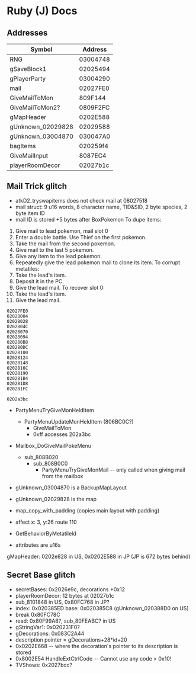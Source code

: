 # Ruby (J) Docs

## Addresses
| Symbol | Address |
| ------ | ------- |
| RNG | 03004748 |
| gSaveBlock1 | 02025494 |
| gPlayerParty | 03004290 |
| mail | 02027FE0 |
| GiveMailToMon | 809F144 |
| GiveMailToMon2? | 0809F2FC |
| gMapHeader | 0202E588 |
| gUnknown_02029828 | 02029588 |
| gUnknown_03004870 | 030047A0
| bagItems | 020259f4 |
| GiveMailInput | 8087EC4 |
| playerRoomDecor | 02027b1c |


## Mail Trick glitch
- atkD2_tryswapitems does not check mail at 08027518
- mail struct: 9 u16 words, 8 character name, TID&SID, 2 byte species, 2 byte item ID
- mail ID is stored +5 bytes after BoxPokemon
To dupe items:
1. Give mail to lead pokemon, mail slot 0
2. Enter a double battle. Use Thief on the first pokemon.
3. Take the mail from the second pokemon.
4. Give mail to the last 5 pokemon.
5. Give any item to the lead pokemon.
6. Repeatedly give the lead pokemon mail to clone its item.
To corrupt metatiles:
1. Take the lead's item.
2. Deposit it in the PC.
3. Give the lead mail.
To recover slot 0:
1. Take the lead's item.
2. Give the lead mail.
```
02027FE0
02028004
02028028
0202804C
02028070
02028094
020280B8
020280DC
02028100
02028124
02028148
0202816C
02028190
020281B4
020281D8
020281FC

0202a3bc
```
- PartyMenuTryGiveMonHeldItem
  - PartyMenuUpdateMonHeldItem (806BC0C?)
    - GiveMailToMon
    - 0xff accesses 202a3bc

- Mailbox_DoGiveMailPokeMenu
  - sub_808B020
    - sub_808B0C0
      - PartyMenuTryGiveMonMail -- only called when giving mail from the mailbox

- gUnknown_03004870 is a BackupMapLayout
- gUnknown_02029828 is the map
- map_copy_with_padding (copies main layout with padding)
- affect x: 3, y:26 route 110
- GetBehaviorByMetatileId
- attributes are u16s



gMapHeader: 0202e828 in US, 0x0202E588 in JP (JP is 672 bytes behind)


## Secret Base glitch
- secretBases: 0x2026e9c, decorations +0x12
- playerRoomDecor: 12 bytes at 02027b1c
- sub_8101848 in US, 0x80FC768 in JP?
- index: 0x020385ED base: 0x020385C8 (gUnknown_020388D0 on US)
- break 0x80FC78C
- read: 0x80F99A8?, sub_80FEABC? in US
- gStringVar1: 0x020231F0?
- gDecorations: 0x083C2A44
- description pointer = gDecorations+28*id+20
- 0x0202E668 -- where the decoration's pointer to its description is stored
- 0x8002E54 HandleExtCtrlCode -- Cannot use any code > 0x10!
- TVShows: 0x2027bcc?
